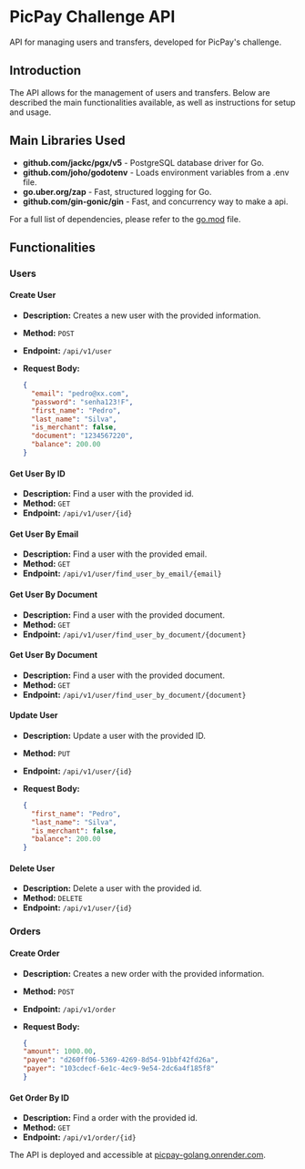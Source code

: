 # PicPay Challenge API

API for managing users and transfers, developed for PicPay's challenge.

## Introduction

The API allows for the management of users and transfers. Below are described the main functionalities available, as well as instructions for setup and usage.

## Main Libraries Used

- **github.com/jackc/pgx/v5** - PostgreSQL database driver for Go.
- **github.com/joho/godotenv** - Loads environment variables from a .env file.
- **go.uber.org/zap** - Fast, structured logging for Go.
- **github.com/gin-gonic/gin** - Fast, and concurrency way to make a api.

For a full list of dependencies, please refer to the [go.mod](https://github.com/felipeversiane/picpay-golang/blob/main/go.mod) file.

## Functionalities

### Users

#### Create User

- **Description:** Creates a new user with the provided information.
- **Method:** `POST`
- **Endpoint:** `/api/v1/user`
- **Request Body:**

  ```json
  {
    "email": "pedro@xx.com",
    "password": "senha123!F",
    "first_name": "Pedro",
    "last_name": "Silva",
    "is_merchant": false,
    "document": "1234567220",
    "balance": 200.00
  }

#### Get User By ID

- **Description:** Find a user with the provided id.
- **Method:** `GET`
- **Endpoint:** `/api/v1/user/{id}`

#### Get User By Email

- **Description:** Find a user with the provided email.
- **Method:** `GET`
- **Endpoint:** `/api/v1/user/find_user_by_email/{email}`

#### Get User By Document

- **Description:** Find a user with the provided document.
- **Method:** `GET`
- **Endpoint:** `/api/v1/user/find_user_by_document/{document}`

#### Get User By Document

- **Description:** Find a user with the provided document.
- **Method:** `GET`
- **Endpoint:** `/api/v1/user/find_user_by_document/{document}`

#### Update User

- **Description:** Update a user with the provided ID.
- **Method:** `PUT`
- **Endpoint:** `/api/v1/user/{id}`
- **Request Body:**

  ```json
  {
    "first_name": "Pedro",
    "last_name": "Silva",
    "is_merchant": false,
    "balance": 200.00
  }

#### Delete User

- **Description:** Delete a user with the provided id.
- **Method:** `DELETE`
- **Endpoint:** `/api/v1/user/{id}`

### Orders

#### Create Order

- **Description:** Creates a new order with the provided information.
- **Method:** `POST`
- **Endpoint:** `/api/v1/order`
- **Request Body:**

  ```json
  {
  "amount": 1000.00,
  "payee": "d260ff06-5369-4269-8d54-91bbf42fd26a",
  "payer": "103cdecf-6e1c-4ec9-9e54-2dc6a4f185f8"
  }   


#### Get Order By ID

- **Description:** Find a order with the provided id.
- **Method:** `GET`
- **Endpoint:** `/api/v1/order/{id}`

The API is deployed and accessible at [picpay-golang.onrender.com](https://picpay-golang.onrender.com/docs/index.html).


